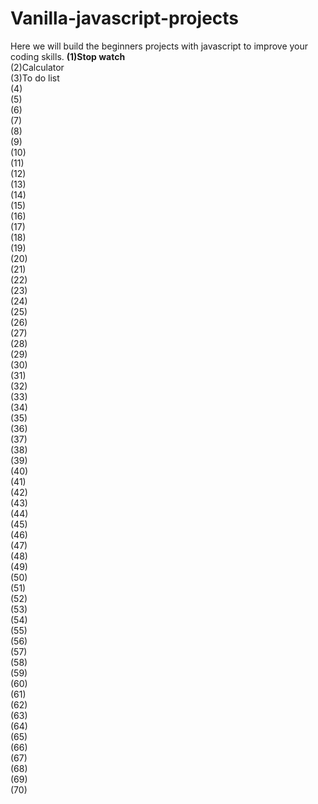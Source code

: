 # Vanilla-javascript-projects
Here we will build the beginners projects with javascript to improve your coding skills.
<b>(1)Stop watch</b></br>
(2)Calculator</br>
(3)To do list</br>
(4)</br>
(5)</br>
(6)</br>
(7)</br>
(8)</br>
(9)</br>
(10)</br>
(11)</br>
(12)</br>
(13)</br>
(14)</br>
(15)</br>
(16)</br>
(17)</br>
(18)</br>
(19)</br>
(20)</br>
(21)</br>
(22)</br>
(23)</br>
(24)</br>
(25)</br>
(26)</br>
(27)</br>
(28)</br>
(29)</br>
(30)</br>
(31)</br>
(32)</br>
(33)</br>
(34)</br>
(35)</br>
(36)</br>
(37)</br>
(38)</br>
(39)</br>
(40)</br>
(41)</br>
(42)</br>
(43)</br>
(44)</br>
(45)</br>
(46)</br>
(47)</br>
(48)</br>
(49)</br>
(50)</br>
(51)</br>
(52)</br>
(53)</br>
(54)</br>
(55)</br>
(56)</br>
(57)</br>
(58)</br>
(59)</br>
(60)</br>
(61)</br>
(62)</br>
(63)</br>
(64)</br>
(65)</br>
(66)</br>
(67)</br>
(68)</br>
(69)</br>
(70)</br>
